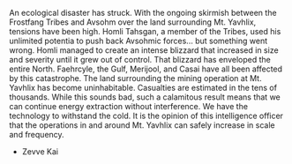 An ecological disaster has struck. With the ongoing skirmish between the Frostfang Tribes and Avsohm over the land surrounding Mt. Yavhlix, tensions have been high. Homli Tahsgan, a member of the Tribes, used his unlimited potentia to push back Avsohmic forces... but something went wrong. Homli managed to create an intense blizzard that increased in size and severity until it grew out of control. That blizzard has enveloped the entire North. Faehrcyle, the Gulf, Merijool, and Casai have all been affected by this catastrophe. The land surrounding the mining operation at Mt. Yavhlix has become uninhabitable. Casualties are estimated in the tens of thousands. While this sounds bad, such a calamitous result means that we can continue energy extraction without interference. We have the technology to withstand the cold.
It is the opinion of this intelligence officer that the operations in and around Mt. Yavhlix can safely increase in scale and frequency.

- Zevve Kai
